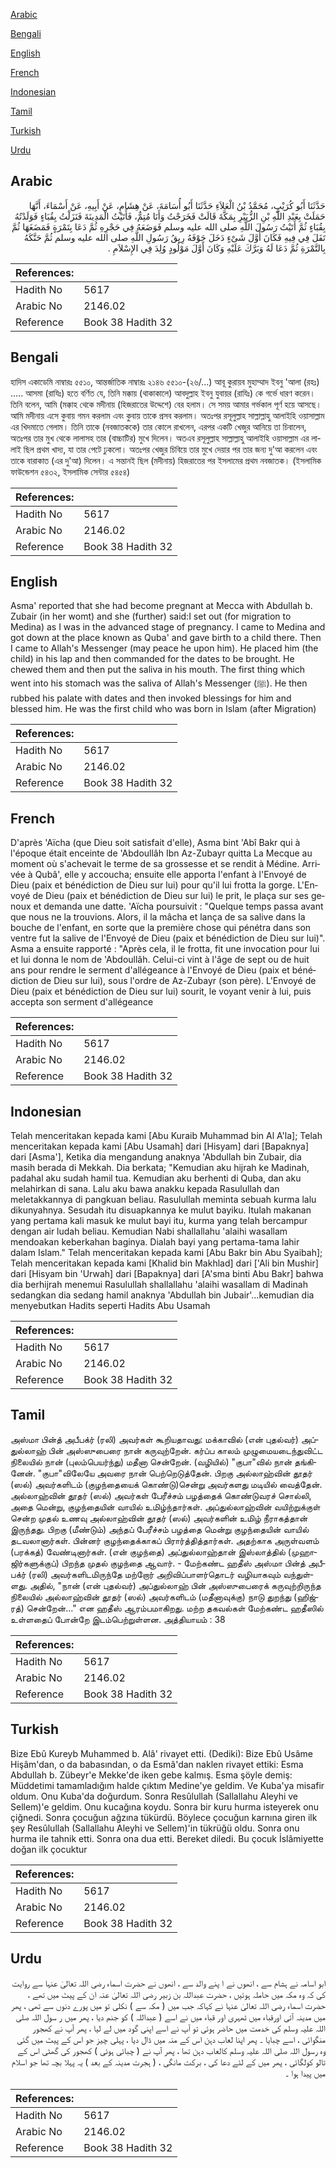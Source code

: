 [Arabic](#arabic)

[Bengali](#bengali)

[English](#english)

[French](#french)

[Indonesian](#indonesian)

[Tamil](#tamil)

[Turkish](#turkish)

[Urdu](#urdu)

## Arabic


<div dir="rtl" lang="ar" style={{fontSize:'larger',backgroundColor:'#f8f9fa',padding:20}}>
حَدَّثَنَا أَبُو كُرَيْبٍ، مُحَمَّدُ بْنُ الْعَلاَءِ حَدَّثَنَا أَبُو أُسَامَةَ، عَنْ هِشَامٍ، عَنْ أَبِيهِ، عَنْ أَسْمَاءَ، أَنَّهَا حَمَلَتْ بِعَبْدِ اللَّهِ بْنِ الزُّبَيْرِ بِمَكَّةَ قَالَتْ فَخَرَجْتُ وَأَنَا مُتِمٌّ، فَأَتَيْتُ الْمَدِينَةَ فَنَزَلْتُ بِقُبَاءٍ فَوَلَدْتُهُ بِقُبَاءٍ ثُمَّ أَتَيْتُ رَسُولَ اللَّهِ صلى الله عليه وسلم فَوَضَعَهُ فِي حَجْرِهِ ثُمَّ دَعَا بِتَمْرَةٍ فَمَضَغَهَا ثُمَّ تَفَلَ فِي فِيهِ فَكَانَ أَوَّلَ شَىْءٍ دَخَلَ جَوْفَهُ رِيقُ رَسُولِ اللَّهِ صلى الله عليه وسلم ثُمَّ حَنَّكَهُ بِالتَّمْرَةِ ثُمَّ دَعَا لَهُ وَبَرَّكَ عَلَيْهِ وَكَانَ أَوَّلَ مَوْلُودٍ وُلِدَ فِي الإِسْلاَمِ ‏.‏
</div>
<div style={{backgroundColor:'#f8f9fa',padding:20, marginBottom: 10}}><table> <thead> <tr> <th>References:</th> <th></th> </tr> </thead> <tbody><tr><td>Hadith No</td><td>5617</td></tr><tr><td>Arabic No</td><td>2146.02</td></tr><tr><td>Reference</td><td>Book 38 Hadith 32</td></tr></tbody></table></div>

## Bengali


<div dir="ltr" lang="bn" style={{fontSize:'larger',backgroundColor:'#f8f9fa',padding:20}}>
হাদিস একাডেমি নাম্বারঃ ৫৫১০, আন্তর্জাতিক নাম্বারঃ ২১৪৬ ৫৫১০-(২৬/...) আবূ কুরায়ব মুহাম্মাদ ইবনু 'আলা (রহঃ) ..... আসমা (রাযিঃ) হতে বর্ণিত যে, তিনি মক্কায় (থাকাকালে) আবদুল্লাহ ইবনু যুবায়র (রাযিঃ) কে গর্ভে ধারণ করেন। তিনি বলেন, আমি (মক্কাহ থেকে মদীনায় (হিজরাতের উদ্দেশে) বের হলাম। সে সময় আমার গর্ভকাল পূর্ণ হয়ে আসছে। আমি মদীনায় এসে কুবায় গমন করলাম এবং কুবায় তাকে প্রসব করলাম। অতঃপর রসূলুল্লাহ সাল্লাল্লাহু আলাইহি ওয়াসাল্লাম এর খিদমাতে গেলাম। তিনি তাকে (নবজাতককে) তার কোলে রাখলেন, এরপর একটি খেজুর আনিয়ে তা চিবালেন, অতঃপর তার মুখ থেকে লালাসহ তার (বাচ্চাটির) মুখে দিলেন। অতএব রসূলুল্লাহ সাল্লাল্লাহু আলাইহি ওয়াসাল্লাম এর লালাই ছিল প্রথম খাদ্য, যা তার পেটে ঢুকলো। অতঃপর খেজুর চিবিয়ে তার মুখে দেয়ার পর তার জন্য দু'আ করলেন এবং তাকে বারাকাত (এর দু'আ) দিলেন। এ সন্তানই ছিল (মদীনায়) হিজরাতের পর ইসলামের প্রথম নবজাতক। (ইসলামিক ফাউন্ডেশন ৫৪৩২, ইসলামিক সেন্টার ৫৪৫৪)
</div>
<div style={{backgroundColor:'#f8f9fa',padding:20, marginBottom: 10}}><table> <thead> <tr> <th>References:</th> <th></th> </tr> </thead> <tbody><tr><td>Hadith No</td><td>5617</td></tr><tr><td>Arabic No</td><td>2146.02</td></tr><tr><td>Reference</td><td>Book 38 Hadith 32</td></tr></tbody></table></div>

## English


<div dir="ltr" lang="en" style={{fontSize:'larger',backgroundColor:'#f8f9fa',padding:20}}>
Asma' reported that she had become pregnant at Mecca with Abdullah b. Zubair (in her womt) and she (further) said:I set out (for migration to Medina) as I was in the advanced stage of pregnancy. I came to Medina and got down at the place known as Quba' and gave birth to a child there. Then I came to Allah's Messenger (may peace he upon him). He placed him (the child) in his lap and then commanded for the dates to be brought. He chewed them and then put the saliva in his mouth. The first thing which went into his stomach was the saliva of Allah's Messenger (ﷺ). He then rubbed his palate with dates and then invoked blessings for him and blessed him. He was the first child who was born in Islam (after Migration)
</div>
<div style={{backgroundColor:'#f8f9fa',padding:20, marginBottom: 10}}><table> <thead> <tr> <th>References:</th> <th></th> </tr> </thead> <tbody><tr><td>Hadith No</td><td>5617</td></tr><tr><td>Arabic No</td><td>2146.02</td></tr><tr><td>Reference</td><td>Book 38 Hadith 32</td></tr></tbody></table></div>

## French


<div dir="ltr" lang="fr" style={{fontSize:'larger',backgroundColor:'#f8f9fa',padding:20}}>
D'après 'Aïcha (que Dieu soit satisfait d'elle), Asma bint 'Abî Bakr qui à l'époque était enceinte de 'Abdoullâh Ibn Az-Zubayr quitta La Mecque au moment où s'achevait le terme de sa grossesse et se rendit à Médine. Arrivée à Qubâ', elle y accoucha; ensuite elle apporta l'enfant à l'Envoyé de Dieu (paix et bénédiction de Dieu sur lui) pour qu'il lui frotta la gorge. L'Envoyé de Dieu (paix et bénédiction de Dieu sur lui) le prit, le plaça sur ses genoux et demanda une datte. 'Aïcha poursuivit : "Quelque temps passa avant que nous ne la trouvions. Alors, il la mâcha et lança de sa salive dans la bouche de l'enfant, en sorte que la première chose qui pénétra dans son ventre fut la salive de l'Envoyé de Dieu (paix et bénédiction de Dieu sur lui)". Asma a ensuite rapporté : "Après cela, il le frotta, fit une invocation pour lui et lui donna le nom de 'Abdoullâh. Celui-ci vint à l'âge de sept ou de huit ans pour rendre le serment d'allégeance à l'Envoyé de Dieu (paix et bénédiction de Dieu sur lui), sous l'ordre de Az-Zubayr (son père). L'Envoyé de Dieu (paix et bénédiction de Dieu sur lui) sourit, le voyant venir à lui, puis accepta son serment d'allégeance
</div>
<div style={{backgroundColor:'#f8f9fa',padding:20, marginBottom: 10}}><table> <thead> <tr> <th>References:</th> <th></th> </tr> </thead> <tbody><tr><td>Hadith No</td><td>5617</td></tr><tr><td>Arabic No</td><td>2146.02</td></tr><tr><td>Reference</td><td>Book 38 Hadith 32</td></tr></tbody></table></div>

## Indonesian


<div dir="ltr" lang="id" style={{fontSize:'larger',backgroundColor:'#f8f9fa',padding:20}}>
Telah menceritakan kepada kami [Abu Kuraib Muhammad bin Al A'la]; Telah menceritakan kepada kami [Abu Usamah] dari [Hisyam] dari [Bapaknya] dari [Asma'], Ketika dia mengandung anaknya 'Abdullah bin Zubair, dia masih berada di Mekkah. Dia berkata; "Kemudian aku hijrah ke Madinah, padahal aku sudah hamil tua. Kemudian aku berhenti di Quba, dan aku melahirkan di sana. Lalu aku bawa anakku kepada Rasulullah dan meletakkannya di pangkuan beliau. Rasulullah meminta sebuah kurma lalu dikunyahnya. Sesudah itu disuapkannya ke mulut bayiku. Itulah makanan yang pertama kali masuk ke mulut bayi itu, kurma yang telah bercampur dengan air ludah beliau. Kemudian Nabi shallallahu 'alaihi wasallam mendoakan keberkahan baginya. Dialah bayi yang pertama-tama lahir dalam Islam." Telah menceritakan kepada kami [Abu Bakr bin Abu Syaibah]; Telah menceritakan kepada kami [Khalid bin Makhlad] dari ['Ali bin Mushir] dari [Hisyam bin 'Urwah] dari [Bapaknya] dari [A'sma binti Abu Bakr] bahwa dia berhijrah menemui Rasulullah shallallahu 'alaihi wasallam di Madinah sedangkan dia sedang hamil anaknya 'Abdullah bin Jubair'…kemudian dia menyebutkan Hadits seperti Hadits Abu Usamah
</div>
<div style={{backgroundColor:'#f8f9fa',padding:20, marginBottom: 10}}><table> <thead> <tr> <th>References:</th> <th></th> </tr> </thead> <tbody><tr><td>Hadith No</td><td>5617</td></tr><tr><td>Arabic No</td><td>2146.02</td></tr><tr><td>Reference</td><td>Book 38 Hadith 32</td></tr></tbody></table></div>

## Tamil


<div dir="ltr" lang="ta" style={{fontSize:'larger',backgroundColor:'#f8f9fa',padding:20}}>
அஸ்மா பின்த் அபீபக்ர் (ரலி) அவர்கள் கூறியதாவது: மக்காவில் (என் புதல்வர்) அப்துல்லாஹ் பின் அஸ்ஸுபைரை நான் கருவுற்றேன். கர்ப்ப காலம் முழுமையடைந்துவிட்ட நிலையில் நான் (புலம்பெயர்ந்து) மதீனா சென்றேன். (வழியில்) "குபா"வில் நான் தங்கினேன். "குபா"விலேயே அவரை நான் பெற்றெடுத்தேன். பிறகு அல்லாஹ்வின் தூதர் (ஸல்) அவர்களிடம் (குழந்தையைக் கொண்டு)சென்று அவர்களது மடியில் வைத்தேன். அல்லாஹ்வின் தூதர் (ஸல்) அவர்கள் பேரீச்சம் பழத்தைக் கொண்டுவரச் சொல்லி, அதை மென்று, குழந்தையின் வாயில் உமிழ்ந்தார்கள். அப்துல்லாஹ்வின் வயிற்றுக்குள் சென்ற முதல் உணவு அல்லாஹ்வின் தூதர் (ஸல்) அவர்களின் உமிழ் நீராகத்தான் இருந்தது. பிறகு (மீண்டும்) அந்தப் பேரீச்சம் பழத்தை மென்று குழந்தையின் வாயில் தடவலானார்கள். பின்னர் குழந்தைக்காகப் பிரார்த்தித்தார்கள். அதற்காக அருள்வளம் (பரக்கத்) வேண்டினார்கள். (என் குழந்தை) அப்துல்லாஹ்தான் இஸ்லாத்தில் (முஹாஜிர்களுக்குப்) பிறந்த முதல் குழந்தை ஆவார். - மேற்கண்ட ஹதீஸ் அஸ்மா பின்த் அபீபக்ர் (ரலி) அவர்களிடமிருந்தே மற்றோர் அறிவிப்பாளர்தொடர் வழியாகவும் வந்துள்ளது. அதில், "நான் (என் புதல்வர்) அப்துல்லாஹ் பின் அஸ்ஸுபைரைக் கருவுற்றிருந்த நிலையில் அல்லாஹ்வின் தூதர் (ஸல்) அவர்களிடம் (மதீனாவுக்கு) நாடு துறந்து (ஹிஜ்ரத்) சென்றேன்..." என ஹதீஸ் ஆரம்பமாகிறது. மற்ற தகவல்கள் மேற்கண்ட ஹதீஸில் உள்ளதைப் போன்றே இடம்பெற்றுள்ளன. அத்தியாயம் : 38
</div>
<div style={{backgroundColor:'#f8f9fa',padding:20, marginBottom: 10}}><table> <thead> <tr> <th>References:</th> <th></th> </tr> </thead> <tbody><tr><td>Hadith No</td><td>5617</td></tr><tr><td>Arabic No</td><td>2146.02</td></tr><tr><td>Reference</td><td>Book 38 Hadith 32</td></tr></tbody></table></div>

## Turkish


<div dir="ltr" lang="tr" style={{fontSize:'larger',backgroundColor:'#f8f9fa',padding:20}}>
Bize Ebû Kureyb Muhammed b. Alâ' rivayet etti. (Dediki): Bize Ebû Usâme Hişâm'dan, o da babasından, o da Esmâ'dan naklen rivayet ettiki: Esma Abdullah b. Zübeyr'e Mekke'de iken gebe kalmış. Esma şöyle demiş: Müddetimi tamamladığım halde çıktım Medine'ye geldim. Ve Kuba'ya misafir oldum. Onu Kuba'da doğurdum. Sonra Resûlullah (Sallallahu Aleyhi ve Sellem)'e geldim. Onu kucağına koydu. Sonra bir kuru hurma isteyerek onu çiğnedi. Sonra çocuğun ağzına tükürdü. Böylece çocuğun karnına giren ilk şey Resûlullah (Sallallahu Aleyhi ve Sellem)'in tükrüğü oldu. Sonra onu hurma ile tahnik etti. Sonra ona dua etti. Bereket diledi. Bu çocuk İslâmiyette doğan ilk çocuktur
</div>
<div style={{backgroundColor:'#f8f9fa',padding:20, marginBottom: 10}}><table> <thead> <tr> <th>References:</th> <th></th> </tr> </thead> <tbody><tr><td>Hadith No</td><td>5617</td></tr><tr><td>Arabic No</td><td>2146.02</td></tr><tr><td>Reference</td><td>Book 38 Hadith 32</td></tr></tbody></table></div>

## Urdu


<div dir="rtl" lang="ur" style={{fontSize:'larger',backgroundColor:'#f8f9fa',padding:20}}>
ابو اسامہ نے ہشام سے ، انھوں نے ا پنے والد سے ، انھوں نے حضرت اسماء رضی اللہ تعالیٰ عنہا سے روایت کی کہ وہ مکہ میں حاملہ ہوئیں ، حضرت عبداللہ بن زبیر رضی اللہ تعالیٰ عنہ ان کے پیٹ میں تھے ، حضرت اسماء رضی اللہ تعالیٰ عنہا نے کہاکہ جب میں ( مکہ سے ) نکلی تو میں پورے دنوں سے تھی ، پھر میں مدینہ آئی اورقباء میں ٹھہری اور قباء میں نے اسے ( عبداللہ ) کو جنم دیا ، پھر میں ر سول اللہ صلی اللہ علیہ وسلم کی خدمت میں حاضر ہوئی تو آپ نے اسے اپنی گود میں لے لیا ، پھر آپ نے کھجور منگوائی ، اسے چبایا ۔ پھر اپنا لعاب دہن اس کے منہ میں ڈال دیا ، پہلی چیز جو اس کے پیٹ میں گئی وہ رسول اللہ صلی اللہ علیہ وسلم کالعاب دہن تھا ، پھر آپ نے ( چبائی ہوئی ) کھجور کی گھٹی اس کے تالو کولگائی ، پھر میں کے لئے دعا کی ، برکت مانگی ، ( ہجرت مدینہ کے بعد ) یہ پہلا بچہ تھا جو اسلام میں پیدا ہوا ۔
</div>
<div style={{backgroundColor:'#f8f9fa',padding:20, marginBottom: 10}}><table> <thead> <tr> <th>References:</th> <th></th> </tr> </thead> <tbody><tr><td>Hadith No</td><td>5617</td></tr><tr><td>Arabic No</td><td>2146.02</td></tr><tr><td>Reference</td><td>Book 38 Hadith 32</td></tr></tbody></table></div>